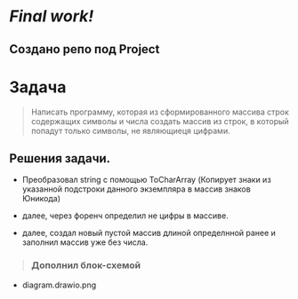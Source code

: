 # _**Final work!**_

## Создано репо под Project

# Задача

> Написать программу, которая из сформированного массива строк содержащих символы и числа создать массив из строк, в который попадут только символы, не являющиеця цифрами.

## Решения задачи.

- Преобразовал string с помощью ToCharArray (Копирует знаки из указанной подстроки данного экземпляра в массив знаков Юникода)

* далее, через форенч определил не цифры в массиве.

* далее, создал новый пустой массив длиной определнной ранее и
  заполнил массив уже без числа.

> ### Дополнил блок-схемой

- diagram.drawio.png
